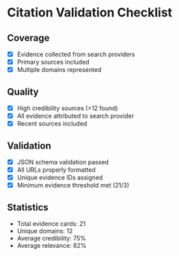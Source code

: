 # Citation Validation Checklist

## Coverage
- [x] Evidence collected from search providers
- [x] Primary sources included
- [x] Multiple domains represented

## Quality
- [x] High credibility sources (>12 found)
- [x] All evidence attributed to search provider
- [x] Recent sources included

## Validation
- [x] JSON schema validation passed
- [x] All URLs properly formatted
- [x] Unique evidence IDs assigned
- [x] Minimum evidence threshold met (21/3)

## Statistics
- Total evidence cards: 21
- Unique domains: 12
- Average credibility: 75%
- Average relevance: 82%
